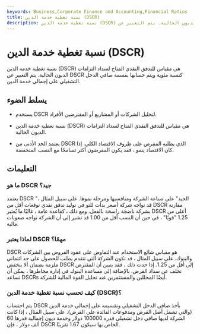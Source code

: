 ```yaml
---
keywords: Business,Corporate Finance and Accounting,Financial Ratios
title: نسبة تغطية خدمة الدين (DSCR)
description: نسبة تغطية خدمة الدين (DSCR) هي مقياس للتدفق النقدي المتاح لسداد التزامات الديون الحالية. يتم التعبير عن DSCR كنسبة مئوية و
---
```


# نسبة تغطية خدمة الدين (DSCR)
نسبة تغطية خدمة الدين (DSCR) هي مقياس للتدفق النقدي المتاح لسداد التزامات الديون الحالية. يتم التعبير عن DSCR كنسبة مئوية ويتم حسابها بقسمة صافي الدخل التشغيلي على إجمالي خدمة الدين.

## يسلط الضوء

- يستخدم DSCR لتحليل الشركات أو المشاريع أو المقترضين الأفراد.

- نسبة تغطية خدمة الدين (DSCR) هي مقياس للتدفق النقدي المتاح لسداد التزامات الديون الحالية.

- يعتمد الحد الأدنى من DSCR الذي يطلبه المقرض على ظروف الاقتصاد الكلي. إذا كان الاقتصاد ينمو ، فقد يكون المقرضون أكثر تسامحًا مع النسب المنخفضة.

## التعليمات

### ما هو DSCR جيد؟

يعتمد DSCR "الجيد" على صناعة الشركة ومنافسيها ومرحلة نموها. على سبيل المثال ، قد تواجه شركة أصغر بدأت للتو في توليد تدفق نقدي توقعات أقل من DSCR مقارنة بشركة ناضجة راسخة بالفعل. ومع ذلك ، كقاعدة عامة ، غالبًا ما يُعتبر DSCR أعلى من 1.25 "قويًا" ، في حين أن النسب أقل من 1.00 قد تشير إلى أن الشركة تواجه صعوبات مالية.

### لماذا يعتبر DSCR مهمًا؟

DSCR هو مقياس شائع الاستخدام عند التفاوض على عقود القروض بين الشركات والبنوك. على سبيل المثال ، قد تكون الشركة التي تتقدم بطلب للحصول على حد ائتماني ملزمة بضمان ألا ينخفض DSCR إلى أقل من 1.25. إذا حدث ذلك ، فقد يتبين أن المقترض تخلف عن سداد القرض. بالإضافة إلى مساعدة البنوك في إدارة مخاطرها ، يمكن أن تساعد DSCRs أيضًا المحللين والمستثمرين عند تحليل القوة المالية للشركة.

### كيف تحسب نسبة تغطية خدمة الدين (DSCR)؟

يتم احتساب DSCR بأخذ صافي الدخل التشغيلي وتقسيمه على إجمالي خدمة الدين (والتي تشمل أصل القرض ومدفوعات الفائدة على القرض). على سبيل المثال ، إذا كانت الشركة لديها صافي دخل تشغيلي قدره 100000 دولار وخدمة ديون إجمالية قدرها 60 ألف دولار ، فإن DSCR الخاص بها سيكون 1.67 تقريبًا.

